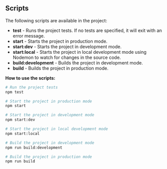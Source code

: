 ## Scripts

The following scripts are available in the project:

* **test** - Runs the project tests. If no tests are specified, it will exit with an error message.
* **start** - Starts the project in production mode.
* **start:dev** - Starts the project in development mode.
* **start:local** - Starts the project in local development mode using Nodemon to watch for changes in the source code.
* **build:development** - Builds the project in development mode.
* **build** - Builds the project in production mode.

**How to use the scripts:**

```bash
# Run the project tests
npm test

# Start the project in production mode
npm start

# Start the project in development mode
npm start:dev

# Start the project in local development mode
npm start:local

# Build the project in development mode
npm run build:development

# Build the project in production mode
npm run build
